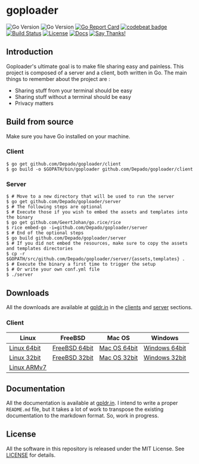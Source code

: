 # goploader

![Go Version](https://img.shields.io/badge/go-1.8-brightgreen.svg)
![Go Version](https://img.shields.io/badge/go-1.9-brightgreen.svg)
[![Go Report Card](https://goreportcard.com/badge/github.com/Depado/goploader)](https://goreportcard.com/report/github.com/Depado/goploader)
[![codebeat badge](https://codebeat.co/badges/0faefc03-91a4-41e7-a955-ccd8c1b096cd)](https://codebeat.co/projects/github-com-depado-goploader)
[![Build Status](https://drone.depado.eu/api/badges/Depado/goploader/status.svg)](https://drone.depado.eu/Depado/goploader)
[![License](https://img.shields.io/badge/license-MIT-blue.svg)](https://github.com/Depado/goploader/blob/master/LICENSE)
[![Docs](https://img.shields.io/badge/docs-gpldr.in-blue.svg)](https://gpldr.in/)
[![Say Thanks!](https://img.shields.io/badge/Say%20Thanks-!-1EAEDB.svg)](https://saythanks.io/to/Depado)

## Introduction

Goploader's ultimate goal is to make file sharing easy and painless. This project is composed of a server and a client, both written in Go. The main things to remember about the project are :
 - Sharing stuff from your terminal should be easy
 - Sharing stuff without a terminal should be easy
 - Privacy matters

## Build from source

Make sure you have Go installed on your machine.

### Client

```shell
$ go get github.com/Depado/goploader/client
$ go build -o $GOPATH/bin/goploader github.com/Depado/goploader/client
```

### Server

```shell
$ # Move to a new directory that will be used to run the server
$ go get github.com/Depado/goploader/server
$ # The following steps are optional
$ # Execute those if you wish to embed the assets and templates into the binary
$ go get github.com/GeertJohan/go.rice/rice
$ rice embed-go -i=github.com/Depado/goploader/server
$ # End of the optional steps
$ go build github.com/Depado/goploader/server
$ # If you did not embed the resources, make sure to copy the assets and templates directories
$ cp -r $GOPATH/src/github.com/Depado/goploader/server/{assets,templates} .
$ # Execute the binary a first time to trigger the setup
$ # Or write your own conf.yml file
$ ./server
```

## Downloads

All the downloads are available at [gpldr.in](https://gpldr.in) in the [clients](https://gpldr.in/#client-downloads) and [server](https://gpldr.in/#server-downloads) sections.

### Client

| Linux         | FreeBSD | Mac OS     | Windows  |
| ------------- |---------|------------|----------|
| [Linux 64bit](https://gpldr.in/releases/clients/client_linux_amd64) | [FreeBSD 64bit](https://gpldr.in/releases/clients/client_freebsd_amd64) | [Mac OS 64bit](https://gpldr.in/releases/clients/client_darwin_amd64) | [Windows 64bit](https://gpldr.in/releases/clients/client_windows_amd64.exe) |
| [Linux 32bit](https://gpldr.in/releases/clients/client_linux_386) | [FreeBSD 32bit](https://gpldr.in/releases/clients/client_freebsd_386) | [Mac OS 32bit](https://gpldr.in/releases/clients/client_darwin_386) | [Windows 32bit](https://gpldr.in/releases/clients/client_windows_386.exe) |
| [Linux ARMv7](https://gpldr.in/releases/clients/client_linux_arm) | | | | |

## Documentation

All the documentation is available at [gpldr.in](https://gpldr.in). I intend to write a proper `README.md` file, but it takes a lot of work to transpose the existing documentation to the markdown format. So, work in progress.


## License
All the software in this repository is released under the MIT License. See [LICENSE](https://github.com/Depado/goploader/blob/master/LICENSE) for details.
